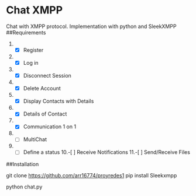 # Chat XMPP
Chat with XMPP protocol. Implementation with python and SleekXMPP
##Requirements
1. -[x] Register
2. -[x] Log in
3. -[x] Disconnect Session
4. -[x] Delete Account
5. -[x] Display Contacts with Details
6. -[x] Details of Contact
7. -[x] Communication 1 on 1
8. -[ ]  MultiChat
9. -[ ]  Define a status
10.-[ ]  Receive Notifications
11.-[ ]  Send/Receive Files

##Installation

git clone https://github.com/arr16774/proyredes1
pip install Sleekxmpp

python chat.py
